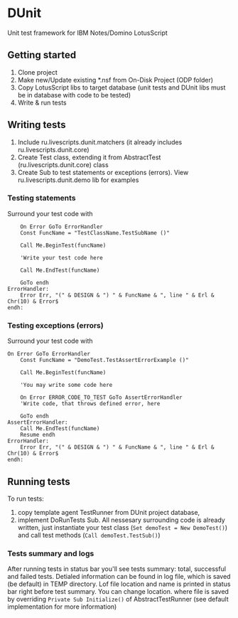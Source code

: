 # DUnit
Unit test framework for IBM Notes/Domino LotusScript
## Getting started
1. Clone project
2. Make new/Update existing \*.nsf from On-Disk Project (ODP folder)
3. Copy LotusScript libs to target database (unit tests and DUnit libs must be in database with code to be tested)
4. Write & run tests

## Writing tests
1. Include ru.livescripts.dunit.matchers (it already includes ru.livescripts.dunit.core)
2. Create Test class, extending it from AbstractTest (ru.livescripts.dunit.core) class
3. Create Sub to test statements or exceptions (errors). View ru.livescripts.dunit.demo lib for examples
### Testing statements
Surround your test code with
```
    On Error GoTo ErrorHandler
    Const FuncName = "TestClassName.TestSubName ()"
    
    Call Me.BeginTest(funcName)
		
    'Write your test code here
    
    Call Me.EndTest(funcName)
		
    GoTo endh
ErrorHandler:
    Error Err, "(" & DESIGN & ") " & FuncName & ", line " & Erl & Chr(10) & Error$
endh:
```

### Testing exceptions (errors)
Surround your test code with
```
On Error GoTo ErrorHandler
    Const FuncName = "DemoTest.TestAssertErrorExample ()"
		
    Call Me.BeginTest(funcName)
		
    'You may write some code here
    
    On Error ERROR_CODE_TO_TEST GoTo AssertErrorHandler
    'Write code, that throws defined error, here
		
    GoTo endh
AssertErrorHandler:
    Call Me.EndTest(funcName)
    Resume endh
ErrorHandler:
    Error Err, "(" & DESIGN & ") " & FuncName & ", line " & Erl & Chr(10) & Error$
endh:
```

## Running tests
To run tests:
1. copy template agent TestRunner from DUnit project database,
2. implement DoRunTests Sub. All nessesary surrounding code is already written, just instantiate your test class (```Set demoTest = New DemoTest()```) and call test methods (```Call demoTest.TestSub()```)

### Tests summary and logs
After running tests in status bar you'll see tests summary: total, successful and failed tests.
Detialed information can be found in log file, which is saved (be default) in TEMP directory. Lof file location and name is printed in status bar right before test summary. You can change location. where file is saved by overriding ```Private Sub Initialize()``` of AbstractTestRunner (see default implementation for more information)

